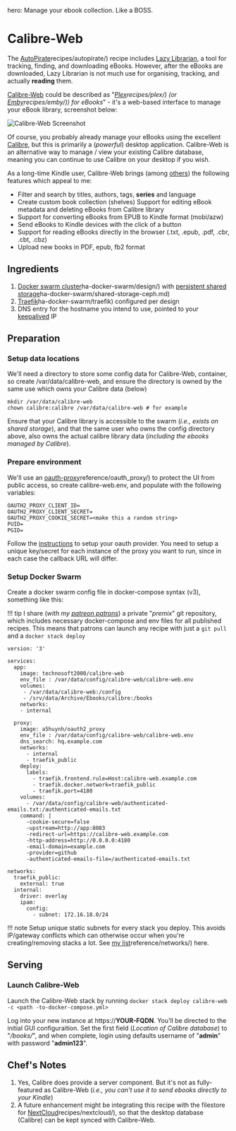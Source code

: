 hero: Manage your ebook collection. Like a BOSS.

# Calibre-Web

The [AutoPirate](https://geek-cookbook.funkypenguin.co.nz/)recipes/autopirate/) recipe includes [Lazy Librarian](https://github.com/itsmegb/LazyLibrarian), a tool for tracking, finding, and downloading eBooks. However, after the eBooks are downloaded, Lazy Librarian is not much use for organising, tracking, and actually **reading** them.

[Calibre-Web](https://github.com/janeczku/calibre-web) could be described as "_[Plex](https://geek-cookbook.funkypenguin.co.nz/)recipes/plex/) (or [Emby](https://geek-cookbook.funkypenguin.co.nz/)recipes/emby/)) for eBooks_" - it's a web-based interface to manage your eBook library, screenshot below:

![Calibre-Web Screenshot](../images/calibre-web.png)

Of course, you probably already manage your eBooks using the excellent [Calibre](https://calibre-ebook.com/), but this is primarily a (_powerful_) desktop application. Calibre-Web is an alternative way to manage / view your existing Calibre database, meaning you can continue to use Calibre on your desktop if you wish.

As a long-time Kindle user, Calibre-Web brings (among [others](https://github.com/janeczku/calibre-web)) the following features which appeal to me:

* Filter and search by titles, authors, tags, **series** and language
* Create custom book collection (shelves)
Support for editing eBook metadata and deleting eBooks from Calibre library
* Support for converting eBooks from EPUB to Kindle format (mobi/azw)
* Send eBooks to Kindle devices with the click of a button
* Support for reading eBooks directly in the browser (.txt, .epub, .pdf, .cbr, .cbt, .cbz)
* Upload new books in PDF, epub, fb2 format


## Ingredients

1. [Docker swarm cluster](https://geek-cookbook.funkypenguin.co.nz/)ha-docker-swarm/design/) with [persistent shared storage](https://geek-cookbook.funkypenguin.co.nz/)ha-docker-swarm/shared-storage-ceph.md)
2. [Traefik](https://geek-cookbook.funkypenguin.co.nz/)ha-docker-swarm/traefik) configured per design
3. DNS entry for the hostname you intend to use, pointed to your [keepalived](ha-docker-swarm/keepalived/) IP

## Preparation

### Setup data locations

We'll need a directory to store some config data for Calibre-Web, container, so create /var/data/calibre-web, and ensure the directory is owned by the same use which owns your Calibre data (below)

```
mkdir /var/data/calibre-web
chown calibre:calibre /var/data/calibre-web # for example
```

Ensure that your Calibre library is accessible to the swarm (_i.e., exists on shared storage_), and that the same user who owns the config directory above, also owns the actual calibre library data (_including the ebooks managed by Calibre_).

### Prepare environment

We'll use an [oauth-proxy](https://geek-cookbook.funkypenguin.co.nz/)reference/oauth_proxy/) to protect the UI from public access, so create calibre-web.env, and populate with the following variables:

```
OAUTH2_PROXY_CLIENT_ID=
OAUTH2_PROXY_CLIENT_SECRET=
OAUTH2_PROXY_COOKIE_SECRET=<make this a random string>
PUID=
PGID=
```

Follow the [instructions](https://github.com/bitly/oauth2_proxy) to setup your oauth provider. You need to setup a unique key/secret for each instance of the proxy you want to run, since in each case the callback URL will differ.


### Setup Docker Swarm

Create a docker swarm config file in docker-compose syntax (v3), something like this:

!!! tip
        I share (_with my [patreon patrons](https://www.patreon.com/funkypenguin)_) a private "_premix_" git repository, which includes necessary docker-compose and env files for all published recipes. This means that patrons can launch any recipe with just a ```git pull``` and a ```docker stack deploy``` 


```
version: '3'

services:
  app:
    image: technosoft2000/calibre-web
    env_file : /var/data/config/calibre-web/calibre-web.env
    volumes:
     - /var/data/calibre-web:/config
     - /srv/data/Archive/Ebooks/calibre:/books
    networks:
    - internal

  proxy:
    image: a5huynh/oauth2_proxy
    env_file : /var/data/config/calibre-web/calibre-web.env
    dns_search: hq.example.com
    networks:
      - internal
      - traefik_public
    deploy:
      labels:
        - traefik.frontend.rule=Host:calibre-web.example.com
        - traefik.docker.network=traefik_public
        - traefik.port=4180
    volumes:
      - /var/data/config/calibre-web/authenticated-emails.txt:/authenticated-emails.txt
    command: |
      -cookie-secure=false
      -upstream=http://app:8083
      -redirect-url=https://calibre-web.example.com
      -http-address=http://0.0.0.0:4180
      -email-domain=example.com
      -provider=github
      -authenticated-emails-file=/authenticated-emails.txt

networks:
  traefik_public:
    external: true
  internal:
    driver: overlay
    ipam:
      config:
        - subnet: 172.16.18.0/24
```

!!! note
    Setup unique static subnets for every stack you deploy. This avoids IP/gateway conflicts which can otherwise occur when you're creating/removing stacks a lot. See [my list](https://geek-cookbook.funkypenguin.co.nz/)reference/networks/) here.



## Serving

### Launch Calibre-Web

Launch the Calibre-Web stack by running ```docker stack deploy calibre-web -c <path -to-docker-compose.yml>```

Log into your new instance at https://**YOUR-FQDN**. You'll be directed to the initial GUI configuraition. Set the first field (_Location of Calibre database_) to "_/books/_", and when complete, login using defaults username of "**admin**" with password "**admin123**".

## Chef's Notes 

1. Yes, Calibre does provide a server component. But it's not as fully-featured as Calibre-Web (_i.e., you can't use it to send ebooks directly to your Kindle_)
2. A future enhancement might be integrating this recipe with the filestore for [NextCloud](https://geek-cookbook.funkypenguin.co.nz/)recipes/nextcloud/), so that the desktop database (Calibre) can be kept synced with Calibre-Web.